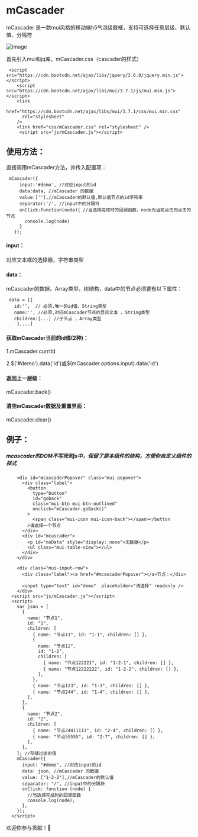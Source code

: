 # mCascader

mCascader 是一款mui风格的移动端h5气泡级联框，支持可选择任意层级、默认值、分隔符

![image](https://user-images.githubusercontent.com/36625154/115132367-1f5e1300-a032-11eb-8d79-89bbb38e08f8.png)



首先引入mui和jq库，mCascader.css（cascader的样式）
```
 <script src="https://cdn.bootcdn.net/ajax/libs/jquery/3.6.0/jquery.min.js"></script>
    <script src="https://cdn.bootcdn.net/ajax/libs/mui/3.7.1/js/mui.min.js"></script>
    <link
      href="https://cdn.bootcdn.net/ajax/libs/mui/3.7.1/css/mui.min.css"
      rel="stylesheet"
    />
    <link href="css/mCascader.css" rel="stylesheet" />
     <script src="js/mCascader.js"></script>
```
## 使用方法：
直接调用mCascader方法，并传入配置项：

   ```
    mCascader({
        input:'#demo', //对应input的id
        data:data, //mCascader 的数据
        value:[''],//mCascader的默认值,默认值节点的id字符串
        separator:'/', //input中的分隔符
        onClick:function(node){ //当选择完成时的回调函数，node为当前点击的点击的节点
          console.log(node)
        }
      });
   ```

#### input：


对应文本框的选择器，字符串类型


#### data：


mCascader的数据。Array类型，树结构，data中的节点必须要有以下属性：

```
 data = [{
   id:'',  // 必须,唯一的id值，String类型
   name:'', //必须,对应mCascader节点的显示文本 ，String类型
   children:[...] //子节点 ，Array类型
    },...]
```

#### 获取mCascader当前的id值(2种)：


1.mCascader.currtId

2.$('#demo').data('id')或$(mCascader.options.input).data('id')


#### 返回上一层级：


mCascader.back()
      
      
#### 清空mCascader数据及重置界面：


mCascader.clear()
     

## 例子：
##### mcascader的DOM不写死到js中，保留了原本组件的结构，方便你自定义组件的样式
```
    <div id="mcascaderPopover" class="mui-popover">
      <div class="label">
        <button
          type="button"
          id="goback"
          class="mui-btn mui-btn-outlined"
          onclick="mCascader.goBack()"
        >
          <span class="mui-icon mui-icon-back"></span></button
        >请选择一个节点
      </div>
      <div id="mcascader">
        <p id="noData" style="display: none">无数据</p>
        <ul class="mui-table-view"></ul>
      </div>
    </div>

    <div class="mui-input-row">
      <div class="label"><a href="#mcascaderPopover"></a>节点：</div>

      <input type="text" id="demo"  placeholder="请选择" readonly />
    </div>
  <script src="js/mCascader.js"></script>
  <script>
    var json = [
      {
        name: "节点1",
        id: "1",
        children: [
          { name: "节点11", id: "1-1", children: [] },
          {
            name: "节点12",
            id: "1-2",
            children: [
              { name: "节点122221", id: "1-2-1", children: [] },
              { name: "节点12222222", id: "1-2-2", children: [] },
            ],
          },
          { name: "节点123", id: "1-3", children: [] },
          { name: "节点244", id: "1-4", children: [] },
        ],
      },
      {
        name: "节点2",
        id: "2",
        children: [
          { name: "节点24411111", id: "2-4", children: [] },
          { name: "节点55555", id: "2-7", children: [] },
        ],
      },
    ]; //存储过滤的值
    mCascader({
      input: "#demo", //对应input的id
      data: json, //mCascader 的数据
      value: ["1-2-2"],//mCascader的默认值
      separator: "/", //input中的分隔符
      onClick: function (node) {
        //当选择完成时的回调函数
        console.log(node);
      },
    });
  </script>
```


欢迎你参与贡献！👏
